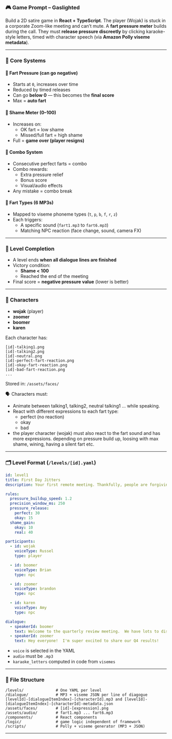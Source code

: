 ### 🎮 Game Prompt – **Gaslighted**

Build a 2D satire game in **React + TypeScript**. The player (Wojak) is stuck in a corporate Zoom-like meeting and can’t mute. A **fart pressure meter** builds during the call. They must **release pressure discreetly** by clicking karaoke-style letters, timed with character speech (via **Amazon Polly viseme metadata**).

---

### 🧱 Core Systems

#### 🔺 Fart Pressure (can go **negative**)
- Starts at `0`, increases over time
- Reduced by timed releases
- Can go **below 0** — this becomes the **final score**
- Max = **auto fart**

#### 🔻 Shame Meter (0–100)
- Increases on:
  - OK fart = low shame
  - Missed/full fart = high shame
- Full = **game over (player resigns)**

#### 🎯 Combo System
- Consecutive perfect farts = combo
- Combo rewards:
  - Extra pressure relief
  - Bonus score
  - Visual/audio effects
- Any mistake = combo break

#### 💨 Fart Types (6 MP3s)
- Mapped to viseme phoneme types (`t`, `p`, `b`, `f`, `r`, `z`)
- Each triggers:
  - A specific sound (`fart1.mp3` to `fart6.mp3`)
  - Matching NPC reaction (face change, sound, camera FX)

---

### 📘 Level Completion

- A level ends **when all dialogue lines are finished**
- Victory condition:
  - **Shame < 100**
  - Reached the end of the meeting
- Final score = **negative pressure value** (lower is better)

---

### 👥 Characters

- **wojak** (player)
- **zoomer**
- **boomer**
- **karen**

Each character has:
```
[id]-talking1.png
[id]-talking2.png
[id]-neutral.png
[id]-perfect-fart-reaction.png
[id]-okay-fart-reaction.png
[id]-bad-fart-reaction.png
...
```

Stored in: `/assets/faces/`

🗣️ Characters must:
- Animate between talking1, talking2, neutral talking1 ... while speaking.
- React with different expressions to each fart type:
  - perfect (no reaction)
  - okay
  - bad
- the player character (wojak) must also react to the fart sound and has more expressions. depending on pressure build up, loosing with max shame, wining, having a silent fart etc.

---

### 🗂️ Level Format (`/levels/[id].yaml`)

```yaml
id: level1
title: First Day Jitters
description: Your first remote meeting. Thankfully, people are forgiving.

rules:
  pressure_buildup_speed: 1.2
  precision_window_ms: 250
  pressure_release:
    perfect: 30
    okay: 15
  shame_gain:
    okay: 10
    real: 40

participants:
  - id: wojak
    voiceType: Russel
    type: player

  - id: boomer
    voiceType: Brian
    type: npc

  - id: zoomer
    voiceType: brandon
    type: npc

  - id: karen
    voiceType: Amy
    type: npc

dialogue:
  - speakerId: boomer
    text: Welcome to the quarterly review meeting.  We have lots to discuss today.
  - speakerId: zoomer
    text: Hey everyone!  I'm super excited to share our Q4 results!

```

- `voice` is selected in the YAML
- `audio` must be `.mp3`
- `karaoke_letters` computed in code from `visemes`

---

### 📁 File Structure

```
/levels/              # One YAML per level
/dialogue/            # MP3 + viseme JSON per line of diagogue [levelId]-[dialogueItemIndex]-[characterId].mp3 and [levelId]-[dialogueItemIndex]-[characterId]-metadata.json
/assets/faces/        # [id]-[expression].png
/assets/audio/        # fart1.mp3 ... fart6.mp3
/components/          # React components
/logic/               # game logic independent of framework
/scripts/             # Polly + viseme generator (MP3 + JSON)
```

---
